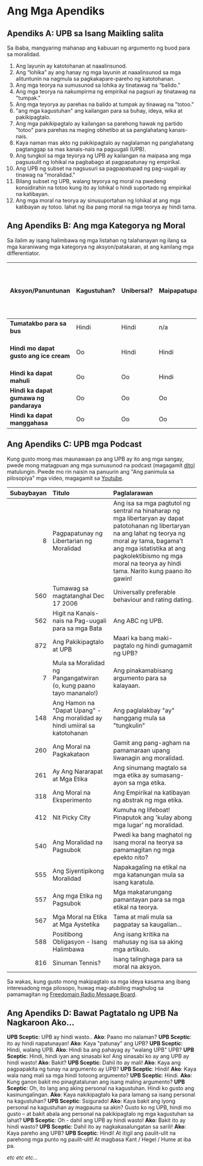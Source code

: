 # Ang Mga Apendiks

## Apendiks A: UPB sa Isang Maikling salita

Sa ibaba, mangyaring mahanap ang kabuuan ng argumento ng buod para sa moralidad.

1. Ang layunin ay katotohanan at naaalinsunod.
2. Ang “lohika” ay ang hanay ng mga layunin at naaalinsunod sa mga alituntunin na nagmula sa pagkakapare-pareho ng katotohanan.
3. Ang mga teorya na sumusunod sa lohika ay tinatawag na “balido.”
4. Ang mga teorya na nakumpirma ng empirikal na pagsuri ay tinatawag na "tumpak."
5. Ang mga teyorya ay parehas na balido at tumpak ay tinawag na "totoo."
6. "ang mga kagustuhan" ang kailangan para sa buhay, ideya, wika at pakikipagtalo.
7. Ang mga pakikipagtalo ay kailangan sa parehong hawak ng partido "totoo" para parehas na maging obhetibo at sa panglahatang kanais-nais.
8. Kaya naman mas akto ng pakikipagtalo ay naglalaman ng panglahatang pagtanggap sa mas kanais-nais na paguugali (UPB).
9. Ang tungkol sa mga teyorya ng UPB ay kailangan na maipasa ang mga pagsusulit ng lohikal na pagbabago at pagpapatunay ng empirikal.
10. Ang UPB ng subset na nagsusuri sa pagpapatupad ng pag-uugali ay tinawag na "moralidad."
11. Bilang subset ng UPB, walang teyorya ng moral na pwedeng konsidirahin na totoo kung ito ay lohikal o hindi suportado ng empirikal na katibayan.
12. Ang mga moral na teorya ay sinusuportahan ng lohikal at ang mga katibayan ay totoo. lahat ng iba pang moral na mga teorya ay hindi tama.

## Ang Apendiks B: Ang mga Kategorya ng Moral

Sa ilalim ay isang halimbawa ng mga listahan ng talahanayan ng ilang sa mga karaniwang mga kategorya ng aksyon/patakaran, at ang kanilang mga differentiator.

| Aksyon/Panuntunan                       | Kagustuhan? | Unibersal? | Maipapatupad? | Ang aksyon ang kinakailangan sa pagsisimula ng panig ng biktima? | Pwedii bang iwasan ang mga lumalabag? | Moral na Kategorya                                                        |
| --------------------------------- | ----------- | ---------- | ------------ | ----------------------------------------------------- | ------------------------- | ----------------------------- |
| **Tumatakbo para sa bus**           | Hindi          | Hindi         | n/a          | n/a                                                   | n/a                       | Walang pinapanigan                       |
| **Hindi mo dapat gusto ang ice cream** | Oo         | Hindi         | Hindi           | n/a                                                   | n/a                       | Walang pinapanigan (sariling kagustuhan) |
| **Hindi ka dapat mahuli**        | Oo         | Oo        | Hindi           | Hindi                                                    | Oo                       | APA                           |
| **Hindi ka dapat gumawa ng pandaraya**   | Oo         | Oo        | Oo          | Oo                                                       | Oo                       | Mabuti                          |
| **Hindi ka dapat manggahasa**           | Oo         | Oo        | Oo          | Hindi                                                    | Hindi                        | Mabuti                          |

## Ang Apendiks C: UPB mga Podcast

Kung gusto mong mas maunawaan pa ang UPB ay ito ang mga sangay, pwede mong matagpuan ang mga sumusunod na podcast (magagamit [dito](www.freedomainradio.com)) matulungin. Pwede mo rin naisin na panuurin ang "Ang panimula sa pilosopiya" mga video, magagamit sa [Youtube](www.youtube.com/freedomainradio).

| Subaybayan | Titulo                                                         | Paglalarawan                                                                                                                                                                                                        |
| -----:|:------------------------------------------------------------- |:------------------------------------------------------------------------------------------------------------------------------------------------------------------------------------------------------------------ |
|     8 | Pagpapatunay ng Libertarian ng Moralidad                                  | Ang isa sa mga pagtutol ng sentral na hinaharap ng mga libertaryan ay dapat patotohanan ng libertaryan na ang lahat ng teorya ng moral ay tama, bagama't ang mga istatistika at ang pagkolektibismo ng mga moral na teorya ay hindi tama. Narito kung paano ito gawin!|
|   560 | Tumawag sa magtatanghal Dec 17 2006                                      | Universally preferable behaviour and rating dating.                                                                                                                                                                |
|   562 | Higit na Kanais-nais na Pag-uugali para sa mga Bata                 | Ang ABC ng UPB.                                                                                                                                                                                                   |
|   872 | Ang Pakikipagtalo at UPB                                              | Maari ka bang maki-pagtalo ng hindi gumagamit ng UPB?                                                                                                                                                                                  |
|     7 | Mula sa Moralidad ng Pangangatwiran (o, kung paano tayo mananalo!)             | Ang pinakamabisang argumento para sa kalayaan.                                                                                                                                                                            |
|   148 | Ang Hamon na "Dapat Upang" - Ang moralidad ay hindi umiiral sa katotohanan | Ang paglalakbay "ay" hanggang mula sa "tungkulin"                                                                                                                                                                          |
|   260 | Ang Moral na Pagkakataon                                             | Gamit ang pang-agham na pamamaraan upang liwanagin ang moralidad.                                                                                                                                                                    |
|   261 | Ay Ang Nararapat at Mga Etika                                       | Ang sinumang magtalo sa mga etika ay sumasang-ayon sa mga etika.                                                                                                                                                                       |
|   318 | Ang Moral na Eksperimento                                         | Ang Empirikal na katibayan ng abstrak ng mga etika.                                                                                                                                                                               |
|   412 | Nit Picky City                                                | Kumuha ng lifeboat! Pinaputok ang 'kulay abong mga lugar' ng moralidad.                                                                                                                                                  |
|   540 | Ang Moralidad na Pagsubok                                              | Pwedi ka bang maghatol ng isang moral na teorya sa pamamagitan ng mga epekto nito?                                                                                                                                                                       |
|   555 | Ang Siyentipikong Moralidad                                           | Napakagaling na etikal na mga katanungan mula sa isang karatula.                                                                                                                                                                         |
|   557 | Ang mga Etika ng Pagsubok                                               | Mga makatarungang pamantayan para sa mga etikal na teorya.                                                                                                                                                                         |
|   567 | Mga Moral na Etika at Mga Aystetika                                    | Tama at mali mula sa pagpatay sa kaugalian...                                                                                                                                                                          |
|   588 | Positibong Obligasyon - Isang Halimbawa                             | Ang isang kritika na mahusay ng isa sa aking mga artikulo.                                                                                                                                                                       |
|   816 | Sinuman Tennis?                                                | Isang talinghaga para sa moral na aksyon.                                                                                                                                                                                       |

Sa wakas, kung gusto mong makipagtalo sa mga ideya kasama ang ibang interesadong mga pilosopo, huwag mag-atubiling maghulog sa pamamagitan ng [Freedomain Radio Message Board](www.freedomainradio.com/board).

## Ang Apendiks D: Bawat Pagtatalo ng UPB Na Nagkaroon Ako...

**UPB Sceptic**: UPB ay hindi wasto.. **Ako**: Paano mo nalaman? **UPB Sceptic**: ito ay hindi napatunayan! **Ako**: Kaya "patunay" ang UPB? **UPB Sceptic**: Hindi, walang UPB. **Ako**: Hindi ba ang pahayag ay "walang UPB" UPB? **UPB Sceptic**: Hindi, hindi iyan ang sinasabi ko! Ang sinasabi ko ay ang UPB ay hindi wasto! **Ako**: Bakit? **UPB Sceptic**: Dahil ito ay mali! **Ako**: Kaya ang pagpapakita ng tunay na argumento ay UPB? **UPB Sceptic**: Hindi! **Ako**: Kaya wala nang mali sa mga hindi totoong argumento? **UPB Sceptic**: Hindi. **Ako**: Kung ganon bakit mo pinagtatalunan ang isang maling argumento? **UPB Sceptic**: Oh, ito lang ang aking personal na kagustuhan. Hindi ko gusto ang kasinungalingan. **Ako**: Kaya nakikipagtalo ka para lamang sa isang personal na kagustuhan? **UPB Sceptic**: Ssigurado! **Ako**: Kaya bakit ang iyong personal na kagustuhan ay magpauna sa akin? Gusto ko ng UPB, hindi mo gusto – at bakit abala ang personal na pakikipagtalo ng mga kagustuhan sa lahat? **UPB Sceptic**: Oh - dahil ang UPB ay hindi wasto! **Ako**: Bakit ito ay hindi wasto? **UPB Sceptic**: Dahil ito ay nagkakasalungatan sa sarili! **Ako**: Kaya pareho ang UPB? **UPB Sceptic**: Hindi! At itigil ang paulit-ulit na parehong mga punto ng paulit-ulit! At magbasa Kant / Hegel / Hume at iba pa.

*etc etc etc...*
